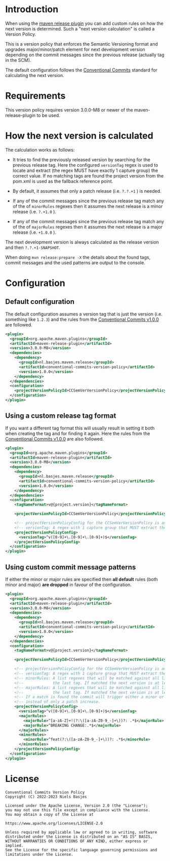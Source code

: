 # Introduction
When using the [maven release plugin](https://maven.apache.org/maven-release/) you can add custom rules on how the next version is determined. Such a "next version calculation" is called a Version Policy.

This is a version policy that enforces the Semantic Versioning format and upgrades major/minor/patch element for next development version depending on the commit messages since the previous release (actually tag in the SCM).

The default configuration follows the [Conventional Commits](https://www.conventionalcommits.org/) standard for calculating the next version.

# Requirements
This version policy requires version 3.0.0-M8 or newer of the maven-release-plugin to be used.

# How the next version is calculated

The calculation works as follows:
* It tries to find the previously released version by searching for the previous release tag.
  Here the configured `versionTag` regex is used to locate and extract (the regex MUST have exactly
  1 capture group) the correct value.
  If no matching tags are found the project version from the pom.xml is used as the fallback reference point.

* By default, it assumes that only a patch release (i.e. `?.?.+1` ) is needed.

* If any of the commit messages since the previous release tag match any of the of `minorRules` regexes then
  it assumes the next release is a minor release (i.e. `?.+1.0` ).

* If any of the commit messages since the previous release tag match any of the of `majorRules` regexes then
  it assumes the next release is a major release (i.e. `+1.0.0` ).

The next development version is always calculated as the release version and then `?.?.+1-SNAPSHOT`.

When doing `mvn release:prepare -X` the details about the found tags, commit messages and the used patterns
are output to the console.

# Configuration
## Default configuration
The default configuration assumes a version tag that is just the version (i.e. something like `1.2.3`) and
the rules from the [Conventional Commits v1.0.0](https://www.conventionalcommits.org/en/v1.0.0/) are followed.

```xml
<plugin>
  <groupId>org.apache.maven.plugins</groupId>
  <artifactId>maven-release-plugin</artifactId>
  <version>3.0.0-M8</version>
  <dependencies>
    <dependency>
      <groupId>nl.basjes.maven.release</groupId>
      <artifactId>conventional-commits-version-policy</artifactId>
      <version>1.0.0</version>
    </dependency>
  </dependencies>
  <configuration>
    <projectVersionPolicyId>CCSemVerVersionPolicy</projectVersionPolicyId>
  </configuration>
</plugin>
```

## Using a custom release tag format
If you want a different tag format this will usually result in setting it both when creating the tag and
for finding it again.
Here the rules from the [Conventional Commits v1.0.0](https://www.conventionalcommits.org/en/v1.0.0/) are also followed.

```xml
<plugin>
  <groupId>org.apache.maven.plugins</groupId>
  <artifactId>maven-release-plugin</artifactId>
  <version>3.0.0-M8</version>
  <dependencies>
    <dependency>
      <groupId>nl.basjes.maven.release</groupId>
      <artifactId>conventional-commits-version-policy</artifactId>
      <version>1.0.0</version>
    </dependency>
  </dependencies>
  <configuration>
    <tagNameFormat>v@{project.version}</tagNameFormat>

    <projectVersionPolicyId>CCSemVerVersionPolicy</projectVersionPolicyId>

    <!-- projectVersionPolicyConfig for the CCSemVerVersionPolicy is an XML structure:  -->
    <!-- versionTag: A regex with 1 capture group that MUST extract the project.version from the SCM tag. -->
    <projectVersionPolicyConfig>
      <versionTag>^v([0-9]+\.[0-9]+\.[0-9]+)$</versionTag>
    </projectVersionPolicyConfig>
  </configuration>
</plugin>
```

## Using custom commit message patterns
If either the minor or major rules are specified then **all default** rules (both minor and major) **are dropped**
in favour of the configuration.

```xml
<plugin>
  <groupId>org.apache.maven.plugins</groupId>
  <artifactId>maven-release-plugin</artifactId>
  <version>3.0.0-M8</version>
  <dependencies>
    <dependency>
      <groupId>nl.basjes.maven.release</groupId>
      <artifactId>conventional-commits-version-policy</artifactId>
      <version>1.0.0</version>
    </dependency>
  </dependencies>
  <configuration>
    <tagNameFormat>v@{project.version}</tagNameFormat>

    <projectVersionPolicyId>CCSemVerVersionPolicy</projectVersionPolicyId>

    <!-- projectVersionPolicyConfig for the CCSemVerVersionPolicy is an XML structure:  -->
    <!-- versionTag: A regex with 1 capture group that MUST extract the project.version from the SCM tag. -->
    <!-- minorRules: A list regexes that will be matched against all lines in each commit message since   -->
    <!--             the last tag. If matched the next version is at least a MINOR update.                -->
    <!-- majorRules: A list regexes that will be matched against all lines in each commit message since   -->
    <!--             the last tag. If matched the next version is at least a MAJOR update.                -->
    <!-- If a match is found the commit will trigger either a minor or major version increase             -->
    <!-- instead of only a patch increase.                                                                -->
    <projectVersionPolicyConfig>
      <versionTag>^v([0-9]+\.[0-9]+\.[0-9]+)$</versionTag>
      <majorRules>
        <majorRule>^[a-zA-Z]+!(?:\([a-zA-Z0-9_-]+\))?: .*$</majorRule>
        <majorRule>^BREAKING CHANGE:.*$</majorRule>
      </majorRules>
      <minorRules>
        <minorRule>^feat(?:\([a-zA-Z0-9_-]+\))?: .*$</minorRule>
      </minorRules>
    </projectVersionPolicyConfig>
  </configuration>
</plugin>
```

# License
    Conventional Commits Version Policy
    Copyright (C) 2022-2023 Niels Basjes

    Licensed under the Apache License, Version 2.0 (the "License");
    you may not use this file except in compliance with the License.
    You may obtain a copy of the License at

    https://www.apache.org/licenses/LICENSE-2.0

    Unless required by applicable law or agreed to in writing, software
    distributed under the License is distributed on an "AS IS" BASIS,
    WITHOUT WARRANTIES OR CONDITIONS OF ANY KIND, either express or implied.
    See the License for the specific language governing permissions and
    limitations under the License.
